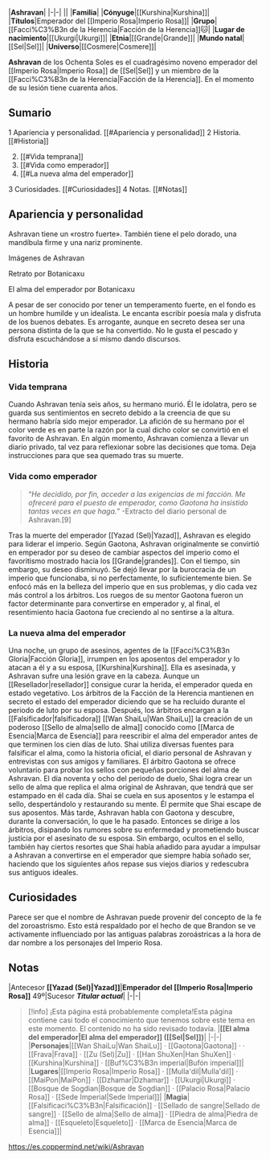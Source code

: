 

|**Ashravan**|
|-|-|
||
|**Familia**|
|**Cónyuge**|[[Kurshina\|Kurshina]]|
|**Títulos**|Emperador del [[Imperio Rosa\|Imperio Rosa]]|
|**Grupo**|[[Facci%C3%B3n de la Herencia\|Facción de la Herencia]]🐱︎|
|**Lugar de nacimiento**|[[Ukurgi\|Ukurgi]]|
|**Etnia**|[[Grande\|Grande]]|
|**Mundo natal**|[[Sel\|Sel]]|
|**Universo**|[[Cosmere\|Cosmere]]|

**Ashravan** de los Ochenta Soles es el cuadragésimo noveno emperador del [[Imperio Rosa\|Imperio Rosa]] de [[Sel\|Sel]] y un miembro de la [[Facci%C3%B3n de la Herencia\|Facción de la Herencia]]. En el momento de su lesión tiene cuarenta años.

## Sumario

1 Apariencia y personalidad. [[#Apariencia y personalidad]] 
2 Historia. [[#Historia]] 

2. [[#Vida temprana]] 
2. [[#Vida como emperador]] 
2. [[#La nueva alma del emperador]] 


3 Curiosidades. [[#Curiosidades]] 
4 Notas. [[#Notas]] 


## Apariencia y personalidad
Ashravan tiene un «rostro fuerte». También tiene el pelo dorado, una mandíbula firme y una nariz prominente.


Imágenes de Ashravan



Retrato por Botanicaxu






El alma del emperador por Botanicaxu




A pesar de ser conocido por tener un temperamento fuerte, en el fondo es un hombre humilde y un idealista. Le encanta escribir poesía mala y disfruta de los buenos debates. Es arrogante, aunque en secreto desea ser una persona distinta de la que se ha convertido. No le gusta el pescado y disfruta escuchándose a sí mismo dando discursos.

## Historia
### Vida temprana
Cuando Ashravan tenía seis años, su hermano murió. Él le idolatra, pero se guarda sus sentimientos en secreto debido a la creencia de que su hermano habría sido mejor emperador. La afición de su hermano por el color verde es en parte la razón por la cual dicho color se convirtió en el favorito de Ashravan.
En algún momento, Ashravan comienza a llevar un diario privado, tal vez para reflexionar sobre las decisiones que toma. Deja instrucciones para que sea quemado tras su muerte.

### Vida como emperador
>“*He decidido, por fin, acceder a las exigencias de mi facción. Me ofreceré para el puesto de emperador, como Gaotona ha insistido tantas veces en que haga.*”
\-Extracto del diario personal de Ashravan.[9]


Tras la muerte del emperador [[Yazad (Sel)\|Yazad]], Ashravan es elegido para liderar el imperio.
Según Gaotona, Ashravan originalmente se convirtió en emperador por su deseo de cambiar aspectos del imperio como el favoritismo mostrado hacia los [[Grande\|grandes]]. Con el tiempo, sin embargo, su deseo disminuyó. Se dejó llevar por la burocracia de un imperio que funcionaba, si no perfectamente, lo suficientemente bien. Se enfocó más en la belleza del imperio que en sus problemas, y dio cada vez más control a los árbitros.
Los ruegos de su mentor Gaotona fueron un factor determinante para convertirse en emperador y, al final, el resentimiento hacia Gaotona fue creciendo al no sentirse a la altura.

### La nueva alma del emperador
Una noche, un grupo de asesinos, agentes de la [[Facci%C3%B3n Gloria\|Facción Gloria]], irrumpen en los aposentos del emperador y lo atacan a él y a su esposa, [[Kurshina\|Kurshina]]. Ella es asesinada, y Ashravan sufre una lesión grave en la cabeza. Aunque un [[Resellador\|resellador]] consigue curar la herida, el emperador queda en estado vegetativo. Los árbitros de la Facción de la Herencia mantienen en secreto el estado del emperador diciendo que se ha recluido durante el periodo de luto por su esposa. Después, los árbitros encargan a la [[Falsificador\|falsificadora]] [[Wan ShaiLu\|Wan ShaiLu]] la creación de un poderoso [[Sello de alma\|sello de alma]] conocido como [[Marca de Esencia\|Marca de Esencia]] para reescribir el alma del emperador antes de que terminen los cien días de luto.
Shai utiliza diversas fuentes para falsificar el alma, como la historia oficial, el diario personal de Ashravan y entrevistas con sus amigos y familiares. El árbitro Gaotona se ofrece voluntario para probar los sellos con pequeñas porciones del alma de Ashravan.
El día noventa y ocho del periodo de duelo, Shai logra crear un sello de alma que replica el alma original de Ashravan, que tendrá que ser estampado en él cada día. Shai se cuela en sus aposentos y le estampa el sello, despertándolo y restaurando su mente. Él permite que Shai escape de sus aposentos. Más tarde, Ashravan habla con Gaotona y descubre, durante la conversación, lo que le ha pasado. Entonces se dirige a los árbitros, disipando los rumores sobre su enfermedad y prometiendo buscar justicia por el asesinato de su esposa. Sin embargo, ocultos en el sello, también hay ciertos resortes que Shai había añadido para ayudar a impulsar a Ashravan a convertirse en el emperador que siempre había soñado ser, haciendo que los siguientes años repase sus viejos diarios y redescubra sus antiguos ideales.

## Curiosidades
Parece ser que el nombre de Ashravan puede provenir del concepto  de la fe del zoroastrismo. Esto está respaldado por el hecho de que Brandon se ve activamente influenciado por las antiguas palabras zoroástricas a la hora de dar nombre a los personajes del Imperio Rosa.
## Notas
|Antecesor  **[[Yazad (Sel)\|Yazad]]**|**Emperador del [[Imperio Rosa\|Imperio Rosa]]**  49º|Sucesor  ***Titular actual***|
|-|-|


> [!info] ¡Esta página está probablemente completa!Esta página contiene casi todo el conocimiento que tenemos sobre este tema en este momento.
El contenido no ha sido revisado todavía.
|**[[El alma del emperador\|El alma del emperador]] ([[Sel\|Sel]])**|
|-|-|
|**Personajes**|[[Wan ShaiLu\|Wan ShaiLu]] · [[Gaotona\|Gaotona]] ·  · [[Frava\|Frava]] · [[Zu (Sel)\|Zu]] · [[Han ShuXen\|Han ShuXen]] · [[Kurshina\|Kurshina]] · [[Buf%C3%B3n imperial\|Bufón imperial]]|
|**Lugares**|[[Imperio Rosa\|Imperio Rosa]] · [[Mulla'dil\|Mulla'dil]] · [[MaiPon\|MaiPon]] · [[Dzhamar\|Dzhamar]] · [[Ukurgi\|Ukurgi]] · [[Bosque de Sogdian\|Bosque de Sogdian]] · [[Palacio Rosa\|Palacio Rosa]] · [[Sede Imperial\|Sede Imperial]]|
|**Magia**|[[Falsificaci%C3%B3n\|Falsificación]] · [[Sellado de sangre\|Sellado de sangre]] · [[Sello de alma\|Sello de alma]] · [[Piedra de alma\|Piedra de alma]] · [[Esqueleto\|Esqueleto]] · [[Marca de Esencia\|Marca de Esencia]]|



https://es.coppermind.net/wiki/Ashravan